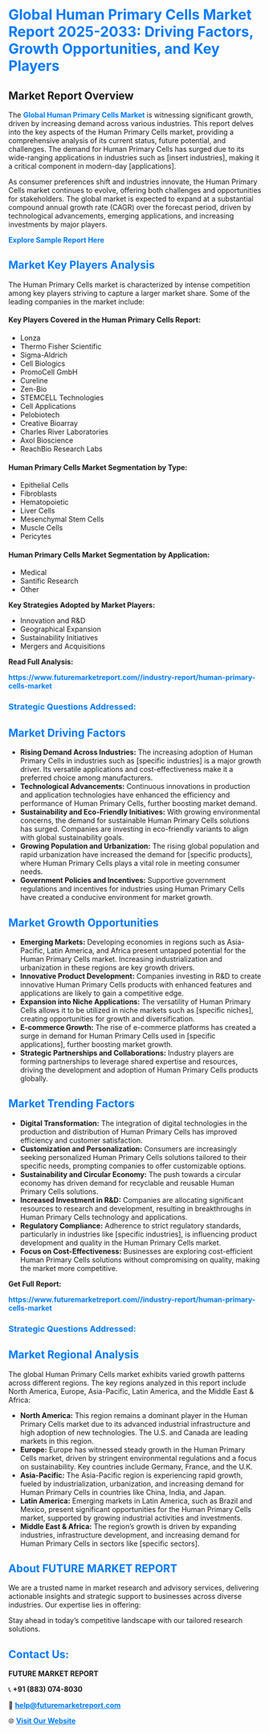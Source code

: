 <h1 style="color: #007BFF;">Global Human Primary Cells Market Report 2025-2033: Driving Factors, Growth Opportunities, and Key Players</h1>

<section id="overview">
<h2>Market Report Overview</h2>
<p>The <a href="https://www.futuremarketreport.com//industry-report/human-primary-cells-market" style="color: #007BFF; text-decoration: none;"><strong>Global Human Primary Cells Market</strong></a> is witnessing significant growth, driven by increasing demand across various industries. This report delves into the key aspects of the Human Primary Cells market, providing a comprehensive analysis of its current status, future potential, and challenges. The demand for Human Primary Cells has surged due to its wide-ranging applications in industries such as [insert industries], making it a critical component in modern-day [applications].</p>
<p>As consumer preferences shift and industries innovate, the Human Primary Cells market continues to evolve, offering both challenges and opportunities for stakeholders. The global market is expected to expand at a substantial compound annual growth rate (CAGR) over the forecast period, driven by technological advancements, emerging applications, and increasing investments by major players.</p>
</section>

<section id="overview">
<p><a href="https://www.futuremarketreport.com//request-sample/reportId=88471" style="color: #007BFF; text-decoration: none;"><strong>Explore Sample Report Here</strong></a></p>
</section>

<section id="key-players">
<h2 style="color: #007BFF;">Market Key Players Analysis</h2>
<p>The Human Primary Cells market is characterized by intense competition among key players striving to capture a larger market share. Some of the leading companies in the market include:</p>
<h4>Key Players Covered in the Human Primary Cells Report:</h4>
<ul><li>Lonza</li><li>Thermo Fisher Scientific</li><li>Sigma-Aldrich</li><li>Cell Biologics</li><li>PromoCell GmbH</li><li>Cureline</li><li>Zen-Bio</li><li>STEMCELL Technologies</li><li>Cell Applications</li><li>Pelobiotech</li><li>Creative Bioarray</li><li>Charles River Laboratories</li><li>Axol Bioscience</li><li>ReachBio Research Labs</li></ul>
<h4>Human Primary Cells Market Segmentation by Type:</h4>
<ul><li>Epithelial Cells</li><li>Fibroblasts</li><li>Hematopoietic</li><li>Liver Cells</li><li>Mesenchymal Stem Cells</li><li>Muscle Cells</li><li>Pericytes</li></ul>

<h4>Human Primary Cells Market Segmentation by Application:</h4>
<ul><li>Medical</li><li>Santific Research</li><li>Other</li></ul>
<p><strong>Key Strategies Adopted by Market Players:</strong></p>
<ul>
<li>Innovation and R&D</li>
<li>Geographical Expansion</li>
<li>Sustainability Initiatives</li>
<li>Mergers and Acquisitions</li>
</ul>
</section>

<section>
<p><strong>Read Full Analysis: </strong></p><a href="https://www.futuremarketreport.com//industry-report/human-primary-cells-market" style="color: #007BFF; text-decoration: none;"><strong>https://www.futuremarketreport.com//industry-report/human-primary-cells-market</strong></a>
<h3 style="color: #007BFF;">Strategic Questions Addressed:</h3>
</section>

<section id="driving-factors">
<h2 style="color: #007BFF;">Market Driving Factors</h2>
<ul>
<li><strong>Rising Demand Across Industries:</strong> The increasing adoption of Human Primary Cells in industries such as [specific industries] is a major growth driver. Its versatile applications and cost-effectiveness make it a preferred choice among manufacturers.</li>
<li><strong>Technological Advancements:</strong> Continuous innovations in production and application technologies have enhanced the efficiency and performance of Human Primary Cells, further boosting market demand.</li>
<li><strong>Sustainability and Eco-Friendly Initiatives:</strong> With growing environmental concerns, the demand for sustainable Human Primary Cells solutions has surged. Companies are investing in eco-friendly variants to align with global sustainability goals.</li>
<li><strong>Growing Population and Urbanization:</strong> The rising global population and rapid urbanization have increased the demand for [specific products], where Human Primary Cells plays a vital role in meeting consumer needs.</li>
<li><strong>Government Policies and Incentives:</strong> Supportive government regulations and incentives for industries using Human Primary Cells have created a conducive environment for market growth.</li>
</ul>
</section>

<section id="growth-opportunities">
<h2 style="color: #007BFF;">Market Growth Opportunities</h2>
<ul>
<li><strong>Emerging Markets:</strong> Developing economies in regions such as Asia-Pacific, Latin America, and Africa present untapped potential for the Human Primary Cells market. Increasing industrialization and urbanization in these regions are key growth drivers.</li>
<li><strong>Innovative Product Development:</strong> Companies investing in R&D to create innovative Human Primary Cells products with enhanced features and applications are likely to gain a competitive edge.</li>
<li><strong>Expansion into Niche Applications:</strong> The versatility of Human Primary Cells allows it to be utilized in niche markets such as [specific niches], creating opportunities for growth and diversification.</li>
<li><strong>E-commerce Growth:</strong> The rise of e-commerce platforms has created a surge in demand for Human Primary Cells used in [specific applications], further boosting market growth.</li>
<li><strong>Strategic Partnerships and Collaborations:</strong> Industry players are forming partnerships to leverage shared expertise and resources, driving the development and adoption of Human Primary Cells products globally.</li>
</ul>
</section>

<section id="trending-factors">
<h2 style="color: #007BFF;">Market Trending Factors</h2>
<ul>
<li><strong>Digital Transformation:</strong> The integration of digital technologies in the production and distribution of Human Primary Cells has improved efficiency and customer satisfaction.</li>
<li><strong>Customization and Personalization:</strong> Consumers are increasingly seeking personalized Human Primary Cells solutions tailored to their specific needs, prompting companies to offer customizable options.</li>
<li><strong>Sustainability and Circular Economy:</strong> The push towards a circular economy has driven demand for recyclable and reusable Human Primary Cells solutions.</li>
<li><strong>Increased Investment in R&D:</strong> Companies are allocating significant resources to research and development, resulting in breakthroughs in Human Primary Cells technology and applications.</li>
<li><strong>Regulatory Compliance:</strong> Adherence to strict regulatory standards, particularly in industries like [specific industries], is influencing product development and quality in the Human Primary Cells market.</li>
<li><strong>Focus on Cost-Effectiveness:</strong> Businesses are exploring cost-efficient Human Primary Cells solutions without compromising on quality, making the market more competitive.</li>
</ul>
</section>

<section>
<p><strong>Get Full Report: </strong></p><a href="https://www.futuremarketreport.com//industry-report/human-primary-cells-market" style="color: #007BFF; text-decoration: none;"><strong>https://www.futuremarketreport.com//industry-report/human-primary-cells-market</strong></a>
<h3 style="color: #007BFF;">Strategic Questions Addressed:</h3>
</section>


<section id="regional-analysis">
<h2 style="color: #007BFF;">Market Regional Analysis</h2>
<p>The global Human Primary Cells market exhibits varied growth patterns across different regions. The key regions analyzed in this report include North America, Europe, Asia-Pacific, Latin America, and the Middle East & Africa:</p>
<ul>
<li><strong>North America:</strong> This region remains a dominant player in the Human Primary Cells market due to its advanced industrial infrastructure and high adoption of new technologies. The U.S. and Canada are leading markets in this region.</li>
<li><strong>Europe:</strong> Europe has witnessed steady growth in the Human Primary Cells market, driven by stringent environmental regulations and a focus on sustainability. Key countries include Germany, France, and the U.K.</li>
<li><strong>Asia-Pacific:</strong> The Asia-Pacific region is experiencing rapid growth, fueled by industrialization, urbanization, and increasing demand for Human Primary Cells in countries like China, India, and Japan.</li>
<li><strong>Latin America:</strong> Emerging markets in Latin America, such as Brazil and Mexico, present significant opportunities for the Human Primary Cells market, supported by growing industrial activities and investments.</li>
<li><strong>Middle East & Africa:</strong> The region’s growth is driven by expanding industries, infrastructure development, and increasing demand for Human Primary Cells in sectors like [specific sectors].</li>
</ul>
</section>

<footer>
<h2 style="color: #007BFF;">About FUTURE MARKET REPORT</h2>
<p>We are a trusted name in market research and advisory services, delivering actionable insights and strategic support to businesses across diverse industries. Our expertise lies in offering:</p>

<p>Stay ahead in today’s competitive landscape with our tailored research solutions.</p>

<h2 style="color: #007BFF;">Contact Us:</h2>
<p><strong>FUTURE MARKET REPORT</strong></p>
<p>📞 <strong>+91 (883) 074-8030</strong></p>
<p>📧 <strong><a href="mailto:help@futuremarketreport.com" style="color: #007BFF;">help@futuremarketreport.com</a></strong></p>
<p>🌐 <strong><a href="https://www.futuremarketreport.com/" style="color: #007BFF;">Visit Our Website</a></strong></p>
</footer>